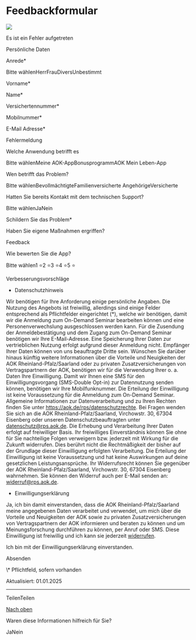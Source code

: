 # Feedbackformular

![](https://www.aok.de/pk/magazin/cms/fileadmin/_processed_/7/3/csm_1124_wk24_aokslider_1140x480_95821a4f55.jpg.webp)

Es ist ein Fehler aufgetreten

Persönliche Daten

Anrede\*

Bitte wählenHerrFrauDiversUnbestimmt

Vorname\*

Name\*

Versichertennummer\*

Mobilnummer\*

E-Mail Adresse\*

Fehlermeldung

Welche Anwendung betrifft es

Bitte wählenMeine AOK-AppBonusprogrammAOK Mein Leben-App

Wen betrifft das Problem?

Bitte wählenBevollmächtigteFamilienversicherte AngehörigeVersicherte

Hatten Sie bereits Kontakt mit dem technischen Support?

Bitte wählenJaNein

Schildern Sie das Problem\*

Haben Sie eigene Maßnahmen ergriffen?

Feedback

Wie bewerten Sie die App?

Bitte wählen1 ⭐2 ⭐3 ⭐4 ⭐5 ⭐

Verbesserungsvorschläge

- Datenschutzhinweis



Wir benötigen für Ihre Anforderung einige persönliche Angaben. Die Nutzung des Angebots ist freiwillig, allerdings sind einige Felder entsprechend als Pflichtfelder eingerichtet (\*), welche wir benötigen, damit wir die Anmeldung zum On-Demand Seminar bearbeiten können und eine Personenverwechslung ausgeschlossen werden kann. Für die Zusendung der Anmeldebestätigung und dem Zugang zum On-Demand Seminar benötigen wir Ihre E-Mail-Adresse. Eine Speicherung Ihrer Daten zur vertrieblichen Nutzung erfolgt aufgrund dieser Anmeldung nicht. Empfänger Ihrer Daten können von uns beauftragte Dritte sein.
Wünschen Sie darüber hinaus künftig weitere Informationen über die Vorteile und Neuigkeiten der AOK Rheinland-Pfalz/Saarland oder zu privaten Zusatzversicherungen von Vertragspartnern der AOK, benötigen wir für die Verwendung Ihrer o. a. Daten Ihre Einwilligung. Damit wir Ihnen eine SMS für den Einwilligungsvorgang (SMS-Double Opt-in) zur Datennutzung senden können, benötigen wir Ihre Mobilfunknummer. Die Erteilung der Einwilligung ist keine Voraussetzung für die Anmeldung zum On-Demand Seminar.
Allgemeine Informationen zur Datenverarbeitung und zu Ihren Rechten finden Sie unter https://aok.de/rps/datenschutzrechte. Bei Fragen wenden Sie sich an die AOK Rheinland-Pfalz/Saarland, Virchowstr. 30, 67304 Eisenberg oder unseren Datenschutzbeauftragten unter datenschutz@rps.aok.de.
Die Erhebung und Verarbeitung Ihrer Daten erfolgt auf freiwilliger Basis. Ihr freiwilliges Einverständnis können Sie ohne für Sie nachteilige Folgen verweigern bzw. jederzeit mit Wirkung für die Zukunft widerrufen. Dies berührt nicht die Rechtmäßigkeit der bisher auf der Grundlage dieser Einwilligung erfolgten Verarbeitung. Die Erteilung der Einwilligung ist keine Voraussetzung und hat keine Auswirkungen auf deine gesetzlichen Leistungsansprüche.
Ihr Widerrufsrecht können Sie gegenüber der AOK Rheinland-Pfalz/Saarland, Virchowstr. 30, 67304 Eisenberg wahrnehmen. Sie können den Widerruf auch per E-Mail senden an: widerruf@rps.aok.de.

- Einwilligungserklärung





Ja, ich bin damit einverstanden, dass die AOK Rheinland-Pfalz/Saarland meine angegebenen Daten verarbeitet und verwendet, um mich über die Vorteile und Neuigkeiten der AOK sowie zu privaten Zusatzversicherungen von Vertragspartnern der AOK informieren und beraten zu können und um Meinungsforschung durchführen zu können, per Anruf oder SMS. Diese Einwilligung ist freiwillig und ich kann sie jederzeit [widerrufen](https://rps.aok.de/inhalt/widerruf-einer-erteilten-einwilligung-13).


Ich bin mit der Einwilligungserklärung einverstanden.

Absenden

\\* Pflichtfeld, sofern vorhanden

Aktualisiert: 01.01.2025

* * *

TeilenTeilen

[Nach oben](https://www.aok.de/pk/leistungen/online-programme/feedback-meine-aok/#main-content)

Waren diese Informationen hilfreich für Sie?

JaNein